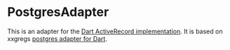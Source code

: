 PostgresAdapter
============
This is an adapter for the [Dart ActiveRecord implementation](https://github.com/Adracus/ActiveRecord).
It is based on xxgregs [postgres adapter for Dart](https://github.com/xxgreg/postgresql).
